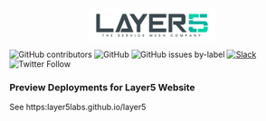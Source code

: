 
<p style="text-align:center;" align="center">
  <img align="center" src="https://raw.githubusercontent.com/layer5io/layer5/master/.github/assets/images/layer5/layer5-tag-white-bg.png" width="45%" /></p>
 

![GitHub contributors](https://img.shields.io/github/contributors/layer5io/layer5.svg)
![GitHub](https://img.shields.io/github/license/layer5io/layer5.svg) 
![GitHub issues by-label](https://img.shields.io/github/issues/layer5io/layer5/help%20wanted.svg?color=%23DDDD00)
[![Slack](http://slack.layer5.io/badge.svg)](http://slack.layer5.io)
![Twitter Follow](https://img.shields.io/twitter/follow/layer5.svg?label=Follow&style=social)
 
### Preview Deployments for Layer5 Website

See https:layer5labs.github.io/layer5
